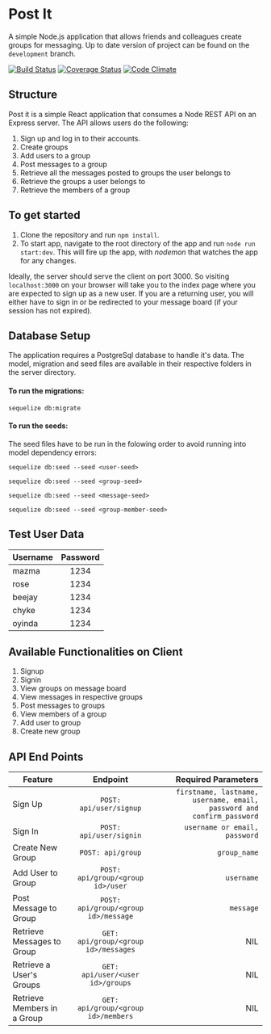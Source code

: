 # Post It
A simple Node.js application that allows friends and colleagues create groups for messaging. Up to date version of project can be found on the `development` branch.

[![Build Status](https://travis-ci.org/mazma1/post-it.svg?branch=development)](https://travis-ci.org/mazma1/post-it)
[![Coverage Status](https://coveralls.io/repos/github/mazma1/post-it/badge.svg?branch=development)](https://coveralls.io/github/mazma1/post-it?branch=development)
[![Code Climate](https://codeclimate.com/github/mazma1/post-it/badges/gpa.svg)](https://codeclimate.com/github/mazma1/post-it)

## Structure
Post it is a simple React application that consumes a Node REST API on an Express server. The API allows users do the following:
1. Sign up and log in to their accounts.
2. Create groups 
3. Add users to a group
4. Post messages to a group
5. Retrieve all the messages posted to groups the user belongs to
6. Retrieve the groups a user belongs to
7. Retrieve the members of a group


## To get started
1. Clone the repository and run `npm install`. 
2. To start app, navigate to the root directory of the app and run  `node run start:dev`.
This will fire up the app, with *nodemon* that watches the app for any changes.

Ideally, the server should serve the client on port 3000. So visiting `localhost:3000` on your browser will take you to the index page where you are expected to sign up as a new user. If you are a returning user, you will either have to sign in or be redirected to your message board (if your session has not expired).


## Database Setup
The application requires a PostgreSql database to handle it's data. The model, migration and seed files are available in their respective folders in the server directory. 

#### To run the migrations:
`sequelize db:migrate`

#### To run the seeds:
The seed files have to be run in the folowing order to avoid running into model dependency errors:

`sequelize db:seed --seed <user-seed>`

`sequelize db:seed --seed <group-seed>`

`sequelize db:seed --seed <message-seed>`

`sequelize db:seed --seed <group-member-seed>`


## Test User Data

| Username      | Password  |
| ------------- |:---------:| 
| mazma         | 1234      | 
| rose          | 1234      | 
| beejay        | 1234      |  
| chyke         | 1234      | 
| oyinda        | 1234      | 


## Available Functionalities on Client
1. Signup
2. Signin
3. View groups on message board
4. View messages in respective groups
5. Post messages to groups
6. View members of a group
7. Add user to group
8. Create new group



## API End Points

| Feature          | Endpoint                  | Required Parameters                                                  |
| ---------------- |:-------------------------:| --------------------------------------------------------------------:|
| Sign Up          | `POST: api/user/signup`   | `firstname, lastname, username, email, password and confirm_password`|
| Sign In          | `POST: api/user/signin`   |  `username or email, password`                                       |
| Create New Group | `POST: api/group`         |  `group_name`                                                        |
| Add User to Group| `POST: api/group/<group id>/user`|  `username`                                                   |
| Post Message to Group| `POST: api/group/<group id>/message`|  `message`                                             |
| Retrieve Messages to Group| `GET: api/group/<group id>/messages`|  NIL                                              |
| Retrieve a User's Groups| `GET: api/user/<user id>/groups`|  NIL                                                    |
| Retrieve Members in a Group| `GET: api/group/<group id>/members`|  NIL                                              |


